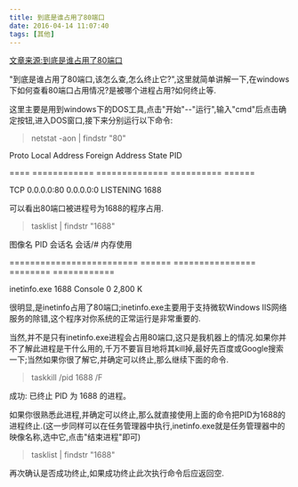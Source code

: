```yaml
---
title: 到底是谁占用了80端口
date: 2016-04-14 11:07:40
tags: [其他]
---
```

[文章来源:到底是谁占用了80端口](http://blog.csdn.net/qq_1017097573/article/details/51149988)


"到底是谁占用了80端口,该怎么查,怎么终止它?",这里就简单讲解一下,在windows下如何查看80端口占用情况?是被哪个进程占用?如何终止等.

这里主要是用到windows下的DOS工具,点击"开始"--"运行",输入"cmd"后点击确定按钮,进入DOS窗口,接下来分别运行以下命令:

>netstat -aon | findstr "80"

Proto Local Address Foreign Address State PID

==== ============ ============== ========== ======

TCP 0.0.0.0:80 0.0.0.0:0 LISTENING 1688

可以看出80端口被进程号为1688的程序占用.
<!--more-->
>tasklist | findstr "1688"

图像名 PID 会话名 会话/# 内存使用

========================= ====== ================ ======== ============

inetinfo.exe 1688 Console 0 2,800 K

很明显,是inetinfo占用了80端口;inetinfo.exe主要用于支持微软Windows IIS网络服务的除错,这个程序对你系统的正常运行是非常重要的.

当然,并不是只有inetinfo.exe进程会占用80端口,这只是我机器上的情况.如果你并不了解此进程是干什么用的,千万不要盲目地将其kill掉,最好先百度或Google搜索一下;当然如果你很了解它,并确定可以终止,那么继续下面的命令.

>taskkill /pid 1688 /F

成功: 已终止 PID 为 1688 的进程。

如果你很熟悉此进程,并确定可以终止,那么就直接使用上面的命令把PID为1688的进程终止.(这一步同样可以在任务管理器中执行,inetinfo.exe就是任务管理器中的映像名称,选中它,点击"结束进程"即可)

>tasklist | findstr "1688"

再次确认是否成功终止,如果成功终止此次执行命令后应返回空.